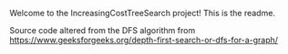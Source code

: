 Welcome to the IncreasingCostTreeSearch project! This is the readme.

Source code altered from the DFS algorithm from https://www.geeksforgeeks.org/depth-first-search-or-dfs-for-a-graph/
